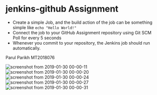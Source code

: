# jenkins-github Assignment
- Create a simple Job, and the build action of the job can be something simple like ```echo "Hello World!"```
- Connect the job to your GitHub Assignment repository using Git SCM Poll for every 5 seconds
- Whenever you commit to your repository, the Jenkins job should run automatically.

Parul Parikh  MT2018076


![screenshot from 2019-01-30 00-00-11](https://user-images.githubusercontent.com/41738754/51998565-ed0e7c80-24de-11e9-9038-ca074b6aefb5.png)
![screenshot from 2019-01-30 00-00-20](https://user-images.githubusercontent.com/41738754/51998566-ed0e7c80-24de-11e9-9fbf-2466b17b57ed.png)
![screenshot from 2019-01-30 00-00-24](https://user-images.githubusercontent.com/41738754/51998567-ed0e7c80-24de-11e9-99e0-6e1314781b2c.png)
![screenshot from 2019-01-30 00-00-27](https://user-images.githubusercontent.com/41738754/51998568-eda71300-24de-11e9-8f77-907f2b21c7a4.png)
![screenshot from 2019-01-30 00-00-31](https://user-images.githubusercontent.com/41738754/51998570-eda71300-24de-11e9-85a3-fed67be8dbc7.png)

